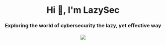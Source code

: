 <h1 align="center">Hi 👋, I'm LazySec</h1>
<h3 align="center">Exploring the world of cybersecurity the lazy, yet effective way</h3>
<h4 align="center"><img src="https://media.tenor.com/Hj0iNpW0xFUAAAAC/solo-leveling-smile.gif" /></h4>
